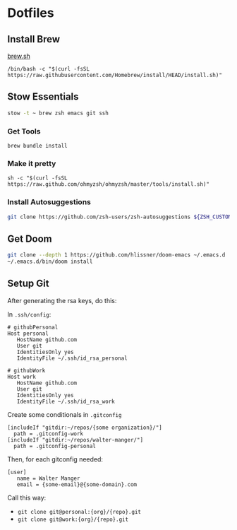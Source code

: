 # Dotfiles

## Install Brew

[brew.sh](https://brew.sh/)

```
/bin/bash -c "$(curl -fsSL https://raw.githubusercontent.com/Homebrew/install/HEAD/install.sh)"
```

## Stow Essentials

``` sh
stow -t ~ brew zsh emacs git ssh
```

### Get Tools

```
brew bundle install
```

### Make it pretty

```
sh -c "$(curl -fsSL https://raw.github.com/ohmyzsh/ohmyzsh/master/tools/install.sh)"
```

### Install Autosuggestions

``` sh
git clone https://github.com/zsh-users/zsh-autosuggestions ${ZSH_CUSTOM:-~/.oh-my-zsh/custom}/plugins/zsh-autosuggestions
```

## Get Doom

``` sh
git clone --depth 1 https://github.com/hlissner/doom-emacs ~/.emacs.d
~/.emacs.d/bin/doom install
```

## Setup Git

After generating the rsa keys, do this:

In `.ssh/config`:

```
# githubPersonal
Host personal
   HostName github.com
   User git
   IdentitiesOnly yes
   IdentityFile ~/.ssh/id_rsa_personal

# githubWork
Host work
   HostName github.com
   User git
   IdentitiesOnly yes
   IdentityFile ~/.ssh/id_rsa_work

```


Create some conditionals in `.gitconfig`

```
[includeIf "gitdir:~/repos/{some organization}/"]
  path = .gitconfig-work
[includeIf "gitdir:~/repos/walter-manger/"]
  path = .gitconfig-personal
```

Then, for each gitconfig needed:

```
[user]
   name = Walter Manger
   email = {some-email}@{some-domain}.com

```

Call this way:

- `git clone git@personal:{org}/{repo}.git`
- `git clone git@work:{org}/{repo}.git`
